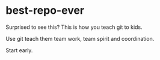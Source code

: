 # best-repo-ever
Surprised to see this? This is how you teach git to kids.

Use git teach them team work, team spirit and coordination. 

Start early. 
